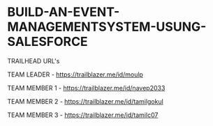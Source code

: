 # BUILD-AN-EVENT-MANAGEMENTSYSTEM-USUNG-SALESFORCE

TRAILHEAD URL's

TEAM LEADER   -  https://trailblazer.me/id/moulp

TEAM MEMBER 1 -  https://trailblazer.me/id/navep2033

TEAM MEMBER 2 -  https://trailblazer.me/id/tamilgokul

TEAM MEMBER 3 -  https://trailblazer.me/id/tamilc07
